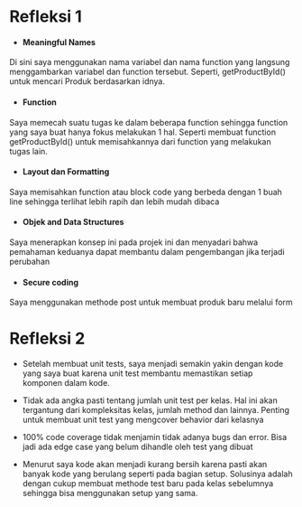 # Refleksi 1
- #### Meaningful Names
Di sini saya menggunakan nama variabel dan nama function yang langsung menggambarkan variabel dan function tersebut. Seperti, getProductById() untuk mencari Produk berdasarkan idnya.

- #### Function
Saya memecah suatu tugas ke dalam beberapa function sehingga function yang saya buat hanya fokus melakukan 1 hal. Seperti membuat function getProductById() untuk memisahkannya dari function yang melakukan tugas lain.
- #### Layout dan Formatting
Saya memisahkan function atau block code yang berbeda dengan 1 buah line sehingga terlihat lebih rapih dan lebih mudah dibaca

- #### Objek and Data Structures
Saya menerapkan konsep ini pada projek ini dan menyadari bahwa pemahaman keduanya dapat membantu dalam pengembangan jika terjadi perubahan
- #### Secure coding
Saya menggunakan methode post untuk membuat produk baru melalui form


# Refleksi 2
- Setelah membuat unit tests, saya menjadi semakin yakin dengan kode yang saya buat karena unit test membantu memastikan setiap komponen dalam kode.
- Tidak ada angka pasti tentang jumlah unit test per kelas. Hal ini akan tergantung dari kompleksitas kelas, jumlah method dan lainnya. Penting untuk membuat unit test yang mengcover behavior dari kelasnya

- 100% code coverage tidak menjamin tidak adanya bugs dan error. Bisa jadi ada edge case yang belum dihandle oleh test yang dibuat

- Menurut saya kode akan menjadi kurang bersih karena pasti akan banyak kode yang berulang seperti pada bagian setup. Solusinya adalah dengan cukup membuat methode test baru pada kelas sebelumnya sehingga bisa menggunakan setup yang sama.